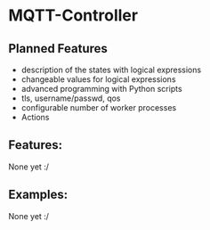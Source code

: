 # MQTT-Controller
## Planned Features
 - description of the states with logical expressions
 - changeable values for logical expressions
 - advanced programming with Python scripts
 - tls, username/passwd, qos
 - configurable number of worker processes
 - Actions

## Features:
 None yet :/
 
## Examples:
 None yet :/
